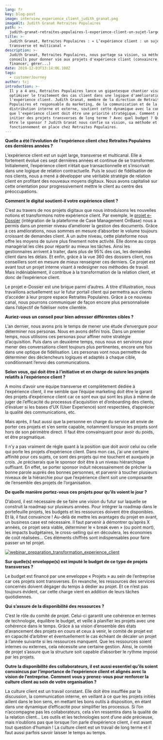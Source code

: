 ```yaml
---
lang: fr
key: blog-post
image: interview_experience_client_judith_granat.png
imageAlt: Judith Granat Retraites Populaires
path: >-
  judith-granat-retraites-populaires-l-experience-client-un-sujet-large-transverse-et-multicanal
title: >-
  Judith Granat, Retraites Populaires : « L’expérience client : un sujet large,
  transverse et multicanal »
description: >-
  Judith Granat, Retraites Populaires, nous partage sa vision, sa méthode et ses
  conseils pour donner vie aux projets d'expérience client (convaincre,
  financer, gérer...)
date: 2019-12-03T13:14:06.108Z
tags:
  - customerJourney
author: tcj
introduction: >-
  Il y a 4 ans, Retraites Populaires lance un gigantesque chantier visant à
  optimiser le traitement des cas client dans une logique d'amélioration de
  l'expérience client. Judith Granat, membre de la direction de Retraites
  Populaires et responsable du marketing, de la communication et de la
  distribution interne et externe, soutient cette dynamique avec la conviction
  que l'expérience client doit être une priorité stratégique. Comment parvenir à
  initier des projets transverses de long terme ? Avec quel budget ? Qui doit en
  être le sponsor ? Judith Granat nous confie sa vision, sa méthode et le
  fonctionnement en place chez Retraites Populaires.
---
```

**Quelle a été l’évolution de l’expérience client chez Retraites Populaires ces dernières années ?**

L’expérience client est un sujet large, transverse et multicanal. Elle a fortement évolué ces sept dernières années et continue de se transformer. Initialement, l’expérience client n’était que transactionnelle et s’inscrivait dans une logique de relation contractuelle. Puis le souci de fidélisation de nos clients, nous a mené à développer une véritable stratégie de relation client en profitant des nouveaux moyens digitaux. Nous avons capitalisé sur cette orientation pour progressivement mettre le client au centre des préoccupations.

**Comment le digital soutient-il votre expérience client ?**

C’est au travers de nos projets digitaux que nous introduisons les nouvelles notions et transformons notre expérience client. Par exemple, le [projet e-Dossier](https://www.tessi.eu/fr/success_story/retraites-populaires/) (intégration de la plateforme de Case Management OnBase) nous a permis dans un premier niveau d’améliorer la gestion des documents. Grâce à ces améliorations, nous sommes en mesure d’absorber le volume toujours croissant de demandes client. A un autre niveau, cette plateforme nous offre les moyens de suivre plus finement notre activité. Elle donne au corps managérial les clés pour répartir au mieux les tâches. Ainsi les gestionnaires arrivent à traiter, dans plus de 95% des cas, les demandes client dans les délais. Et enfin, grâce à la vue 360 des dossiers client, nos conseillers sont en mesure de mieux renseigner ces derniers. Ce projet est avant tout un projet interne visant à redesigner nos méthodes de travail. Mais indéniablement, il contribue à la transformation de la relation client, et donc de l’expérience client.

Le projet e-Dossier est une brique parmi d’autres. A titre d’illustration, nous travaillons actuellement sur le futur portail client qui permettra aux clients d’accéder à leur propre espace Retraites Populaires. Grâce à ce nouveau canal, nous pourrons communiquer de façon encore plus personnalisée dans l’objectif de fidéliser notre clientèle.

**Auriez-vous un conseil pour bien adresser différentes cibles ?**

L’an dernier, nous avons pris le temps de mener une étude d’envergure pour déterminer nos personas. Nous en avons défini trois. Dans un premier temps, nous utilisons ces personas pour affiner notre stratégie d’acquisition. Puis dans un deuxième temps, nous nous en servirons pour mener des conversations client toujours plus pertinentes, encore une fois dans une optique de fidélisation. Les personas vont nous permettre de déterminer des déclencheurs logiques et adaptés à chaque cible, conditionnant l’envoi des communications.

**Selon vous, qui doit être à l’initiative et en charge de suivre les projets relatifs à l’expérience client ?**

A moins d’avoir une équipe transverse et complètement dédiée à l’expérience client, il me semble que l’équipe marketing doit être le garant des projets d’expérience client car ce sont eux qui sont les plus à même de juger de l’efficacité du processus d’acquisition et d’onboarding des clients, d’évaluer si les bases d’UX (User Experience) sont respectées, d’apprécier la qualité des communications, etc.

Mais après, il faut aussi que la personne en charge du service ait envie de porter ces projets et s’en sente capable, notamment lorsque les projets sont hors de son périmètre direct. Il faut être convainquant pour avoir du poids, et être pragmatique.

Il n’y a pas vraiment de règle quant à la position que doit avoir celui ou celle qui porte les projets d’expérience client. Dans mon cas, j’ai une certaine affinité pour ces sujets, ce sont des projets qui me touchent et auxquels je crois. Je préciserais que le sponsor doit être à un niveau hiérarchique suffisant. En effet, se porter sponsor induit nécessairement de prêcher la bonne parole auprès des bonnes personnes, et parvenir à toucher plusieurs niveaux de la hiérarchie pour que l’expérience client soit une composante de l’ensemble des projets de l’organisation.

**De quelle manière portez-vous ces projets pour qu’ils voient le jour ?**

D’abord, il est nécessaire de se faire une vision du futur sur laquelle se construit la roadmap sur plusieurs années. Pour intégrer la roadmap dans le portefeuille projets, les budgets et les ressources doivent être disponibles. Et là, il faut convaincre ! Au-delà de mettre les avantages du projet en avant, un business case est nécessaire. Il faut parvenir à démontrer qu’après X années, ce projet sera viable, déterminer le « break even » (ou point mort), les impacts budgétaires, le cross-selling qui en découlera, les économies de coût réalisées… Ces éléments chiffrés sont indispensables pour faire passer un tel projet.

[![webinar_preparation_transformation_experience_client](950x250_banniere_webinar_preparer_transformation_experience_client.png "Webinar \"Comment bien préparer la transformation de son expérience client ?\"")](https://content.blog-consulting-and-integration.tessi.eu/webinar-comment-bien-preparer-la-transformation-de-son-experience-client)

**Sur quelle(s) enveloppe(s) est imputé le budget de ce type de projets transverses ?**

Le budget est financé par une enveloppe « Projets » au sein de l’entreprise car ces projets sont transverses. En revanche, les ressources des services concernés doivent dégager du temps à dédier au projet. Et ce n’est pas toujours évident, car cette charge vient en addition de leurs tâches quotidiennes.

**Qui s’assure de la disponibilité des ressources ?**

C’est le rôle du comité de projet. Celui-ci garantit une cohérence en termes de technologie, équilibre le budget, et veille à planifier les projets avec une cohérence dans le temps. Grâce à sa vision d’ensemble des états d’avancement des projets en cours et ceux à venir, le comité de projet est en capacité d’arbitrer et éventuellement le cas échéant de décaler un projet à l’année suivante si les ressources manquent. Que les ressources soient internes ou externes, cela nécessite une certaine gestion. Ainsi, le comité de projet s’assure que la structure soit capable d’absorber le rythme imposé par les projets.

**Outre la disponibilité des collaborateurs, il est aussi essentiel qu’ils soient convaincus par l’importance de l’expérience client et alignés avec la vision de l’entreprise. Comment vous y prenez-vous pour renforcer la culture client au sein de votre organisation ?**

La culture client est un travail constant. Elle doit être insufflée par la discussion, la communication interne, en veillant à ce que les projets initiés aillent dans le bon sens, en mettant les bons outils à disposition, en étant dans une dynamique d’efficacité pour simplifier les processus. Si l’on n’accompagne pas les collaborateurs, cela s’en ressentira dans la qualité de la relation client… Les outils et les technologies sont d’une aide précieuse, mais n’oublions pas que lorsque l’on parle d’expérience client, il est avant tout question d’humain ! La culture client est un travail de long terme et il faut aussi parfois savoir laisser le temps au temps.